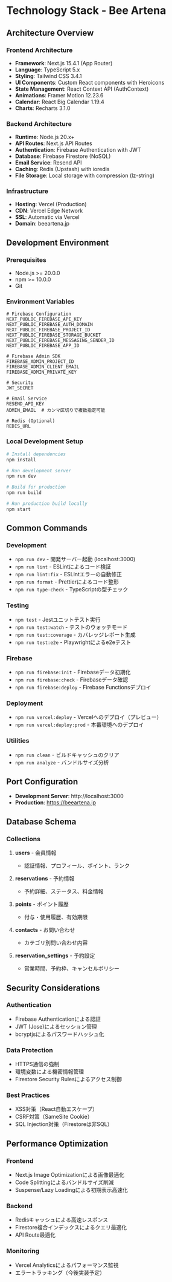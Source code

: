 # Technology Stack - Bee Artena

## Architecture Overview

### Frontend Architecture
- **Framework**: Next.js 15.4.1 (App Router)
- **Language**: TypeScript 5.x
- **Styling**: Tailwind CSS 3.4.1
- **UI Components**: Custom React components with Heroicons
- **State Management**: React Context API (AuthContext)
- **Animations**: Framer Motion 12.23.6
- **Calendar**: React Big Calendar 1.19.4
- **Charts**: Recharts 3.1.0

### Backend Architecture
- **Runtime**: Node.js 20.x+
- **API Routes**: Next.js API Routes
- **Authentication**: Firebase Authentication with JWT
- **Database**: Firebase Firestore (NoSQL)
- **Email Service**: Resend API
- **Caching**: Redis (Upstash) with ioredis
- **File Storage**: Local storage with compression (lz-string)

### Infrastructure
- **Hosting**: Vercel (Production)
- **CDN**: Vercel Edge Network
- **SSL**: Automatic via Vercel
- **Domain**: beeartena.jp

## Development Environment

### Prerequisites
- Node.js >= 20.0.0
- npm >= 10.0.0
- Git

### Environment Variables
```env
# Firebase Configuration
NEXT_PUBLIC_FIREBASE_API_KEY
NEXT_PUBLIC_FIREBASE_AUTH_DOMAIN
NEXT_PUBLIC_FIREBASE_PROJECT_ID
NEXT_PUBLIC_FIREBASE_STORAGE_BUCKET
NEXT_PUBLIC_FIREBASE_MESSAGING_SENDER_ID
NEXT_PUBLIC_FIREBASE_APP_ID

# Firebase Admin SDK
FIREBASE_ADMIN_PROJECT_ID
FIREBASE_ADMIN_CLIENT_EMAIL
FIREBASE_ADMIN_PRIVATE_KEY

# Security
JWT_SECRET

# Email Service
RESEND_API_KEY
ADMIN_EMAIL  # カンマ区切りで複数指定可能

# Redis (Optional)
REDIS_URL
```

### Local Development Setup
```bash
# Install dependencies
npm install

# Run development server
npm run dev

# Build for production
npm run build

# Run production build locally
npm start
```

## Common Commands

### Development
- `npm run dev` - 開発サーバー起動 (localhost:3000)
- `npm run lint` - ESLintによるコード検証
- `npm run lint:fix` - ESLintエラーの自動修正
- `npm run format` - Prettierによるコード整形
- `npm run type-check` - TypeScriptの型チェック

### Testing
- `npm test` - Jestユニットテスト実行
- `npm run test:watch` - テストのウォッチモード
- `npm run test:coverage` - カバレッジレポート生成
- `npm run test:e2e` - Playwrightによるe2eテスト

### Firebase
- `npm run firebase:init` - Firebaseデータ初期化
- `npm run firebase:check` - Firebaseデータ確認
- `npm run firebase:deploy` - Firebase Functionsデプロイ

### Deployment
- `npm run vercel:deploy` - Vercelへのデプロイ（プレビュー）
- `npm run vercel:deploy:prod` - 本番環境へのデプロイ

### Utilities
- `npm run clean` - ビルドキャッシュのクリア
- `npm run analyze` - バンドルサイズ分析

## Port Configuration
- **Development Server**: http://localhost:3000
- **Production**: https://beeartena.jp

## Database Schema

### Collections
1. **users** - 会員情報
   - 認証情報、プロフィール、ポイント、ランク

2. **reservations** - 予約情報
   - 予約詳細、ステータス、料金情報

3. **points** - ポイント履歴
   - 付与・使用履歴、有効期限

4. **contacts** - お問い合わせ
   - カテゴリ別問い合わせ内容

5. **reservation_settings** - 予約設定
   - 営業時間、予約枠、キャンセルポリシー

## Security Considerations

### Authentication
- Firebase Authenticationによる認証
- JWT (Jose)によるセッション管理
- bcryptjsによるパスワードハッシュ化

### Data Protection
- HTTPS通信の強制
- 環境変数による機密情報管理
- Firestore Security Rulesによるアクセス制御

### Best Practices
- XSS対策（React自動エスケープ）
- CSRF対策（SameSite Cookie）
- SQL Injection対策（Firestoreは非SQL）

## Performance Optimization

### Frontend
- Next.js Image Optimizationによる画像最適化
- Code Splittingによるバンドルサイズ削減
- Suspense/Lazy Loadingによる初期表示高速化

### Backend
- Redisキャッシュによる高速レスポンス
- Firestore複合インデックスによるクエリ最適化
- API Route最適化

### Monitoring
- Vercel Analyticsによるパフォーマンス監視
- エラートラッキング（今後実装予定）